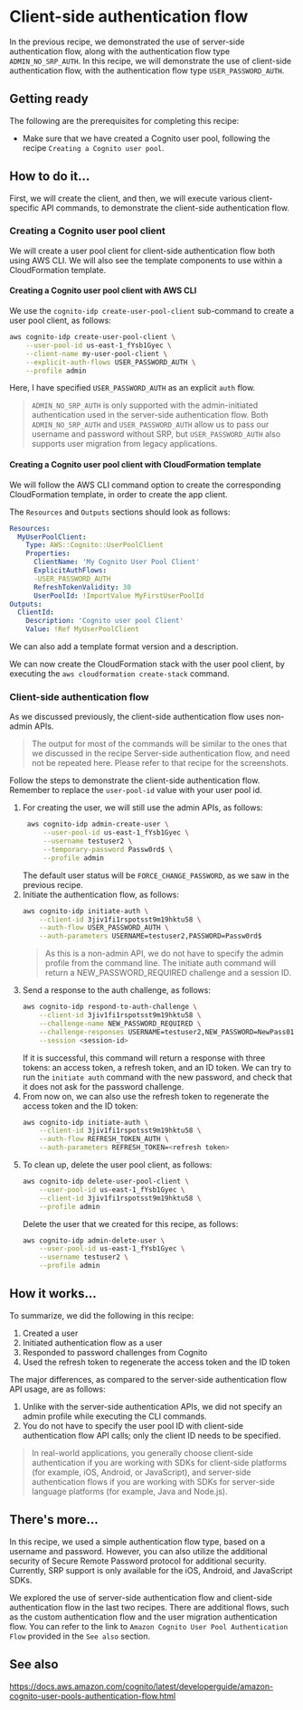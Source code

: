 # Client-side authentication flow
In the previous recipe, we demonstrated the use of server-side authentication flow, along with the authentication flow type `ADMIN_NO_SRP_AUTH`. In this recipe, we will demonstrate the use of client-side authentication flow, with the authentication flow type `USER_PASSWORD_AUTH`.

## Getting ready
The following are the prerequisites for completing this recipe:

* Make sure that we have created a Cognito user pool, following the recipe `Creating a Cognito user pool`. 
## How to do it...
First, we will create the client, and then, we will execute various client-specific API commands, to demonstrate the client-side authentication flow.
### Creating a Cognito user pool client
We will create a user pool client for client-side authentication flow both using AWS CLI. We will also see the template components to use within a CloudFormation template.

#### Creating a Cognito user pool client with AWS CLI
We use the `cognito-idp create-user-pool-client` sub-command to create a user pool client, as follows:
```bash
aws cognito-idp create-user-pool-client \
    --user-pool-id us-east-1_fYsb1Gyec \
    --client-name my-user-pool-client \
    --explicit-auth-flows USER_PASSWORD_AUTH \
    --profile admin
```
Here, I have specified `USER_PASSWORD_AUTH` as an explicit `auth` flow.
> `ADMIN_NO_SRP_AUTH` is only supported with the admin-initiated authentication used in the server-side authentication flow. Both `ADMIN_NO_SRP_AUTH` and `USER_PASSWORD_AUTH` allow us to pass our username and password without SRP, but `USER_PASSWORD_AUTH` also supports user migration from legacy applications. 


#### Creating a Cognito user pool client with CloudFormation template
We will follow the AWS CLI command option to create the corresponding CloudFormation template, in order to create the app client.

The `Resources` and `Outputs` sections should look as follows:
```yaml
Resources:
  MyUserPoolClient:
    Type: AWS::Cognito::UserPoolClient
    Properties:
      ClientName: 'My Cognito User Pool Client'
      ExplicitAuthFlows:
      -USER_PASSWORD_AUTH
      RefreshTokenValidity: 30
      UserPoolId: !ImportValue MyFirstUserPoolId
Outputs:
  ClientId:
    Description: 'Cognito user pool Client'
    Value: !Ref MyUserPoolClient
```    
We can also add a template format version and a description.

We can now create the CloudFormation stack with the user pool client, by executing the `aws cloudformation create-stack` command. 

### Client-side authentication flow
As we discussed previously, the client-side authentication flow uses non-admin APIs.

> The output for most of the commands will be similar to the ones that we discussed in the recipe Server-side authentication flow, and need not be repeated here. Please refer to that recipe for the screenshots. 

Follow the steps to demonstrate the client-side authentication flow. Remember to replace the `user-pool-id` value with your user pool id.

1. For creating the user, we will still use the admin APIs, as follows:
   ```bash
    aws cognito-idp admin-create-user \
        --user-pool-id us-east-1_fYsb1Gyec \
        --username testuser2 \
        --temporary-password Passw0rd$ \
        --profile admin
   ```
   The default user status will be `FORCE_CHANGE_PASSWORD`, as we saw in the previous recipe.
2. Initiate the authentication flow, as follows:
    ```bash
    aws cognito-idp initiate-auth \
        --client-id 3jiv1fi1rspotsst9m19hktu58 \
        --auth-flow USER_PASSWORD_AUTH \
        --auth-parameters USERNAME=testuser2,PASSWORD=Passw0rd$
    ```
    > As this is a non-admin API, we do not have to specify the admin profile from the command line. The initiate auth command will return a NEW_PASSWORD_REQUIRED challenge and a session ID.
3. Send a response to the auth challenge, as follows:
    ```bash
    aws cognito-idp respond-to-auth-challenge \
        --client-id 3jiv1fi1rspotsst9m19hktu58 \
        --challenge-name NEW_PASSWORD_REQUIRED \
        --challenge-responses USERNAME=testuser2,NEW_PASSWORD=NewPass0123$ \
        --session <session-id>
    ```
    If it is successful, this command will return a response with three tokens: an access token, a refresh token, and an ID token. We can try to run the `initiate auth` command with the new password, and check that it does not ask for the password challenge.
4. From now on, we can also use the refresh token to regenerate the access token and the ID token:
    ```bash
    aws cognito-idp initiate-auth \
        --client-id 3jiv1fi1rspotsst9m19hktu58 \
        --auth-flow REFRESH_TOKEN_AUTH \
        --auth-parameters REFRESH_TOKEN=<refresh token>
    ```
5. To clean up, delete the user pool client, as follows:
    ```bash
    aws cognito-idp delete-user-pool-client \
        --user-pool-id us-east-1_fYsb1Gyec \
        --client-id 3jiv1fi1rspotsst9m19hktu58 \
        --profile admin
    ```
    Delete the user that we created for this recipe, as follows:
    ```bash
    aws cognito-idp admin-delete-user \
        --user-pool-id us-east-1_fYsb1Gyec \
        --username testuser2 \
        --profile admin
    ```     
## How it works...
To summarize, we did the following in this recipe:
1. Created a user
2. Initiated authentication flow as a user
3. Responded to password challenges from Cognito
4. Used the refresh token to regenerate the access token and the ID token

The major differences, as compared to the server-side authentication flow API usage, are as follows:
1. Unlike with the server-side authentication APIs, we did not specify an admin profile while executing the CLI commands.
2. You do not have to specify the user pool ID with client-side authentication flow API calls; only the client ID needs to be specified.
> In real-world applications, you generally choose client-side authentication if you are working with SDKs for client-side platforms (for example, iOS, Android, or JavaScript), and server-side authentication flows if you are working with SDKs for server-side language platforms (for example, Java and Node.js).     

## There's more...
In this recipe, we used a simple authentication flow type, based on a username and password. However, you can also utilize the additional security of Secure Remote Password protocol for additional security. Currently, SRP support is only available for the iOS, Android, and JavaScript SDKs. 

We explored the use of server-side authentication flow and client-side authentication flow in the last two recipes. There are additional flows, such as the custom authentication flow and the user migration authentication flow. You can refer to the link to `Amazon Cognito User Pool Authentication Flow` provided in the `See also` section. 

## See also
https://docs.aws.amazon.com/cognito/latest/developerguide/amazon-cognito-user-pools-authentication-flow.html